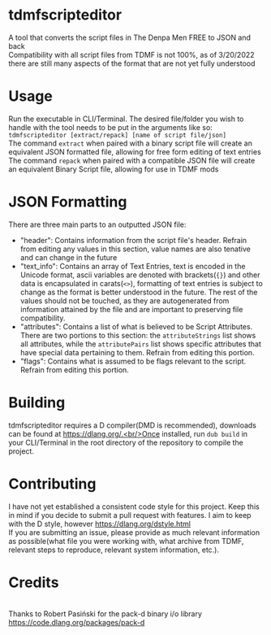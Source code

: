 # tdmfscripteditor
A tool that converts the script files in The Denpa Men FREE to JSON and back
<br/> Compatibility with all script files from TDMF is not 100%, as of 3/20/2022 there are still many aspects of the format that are not yet fully understood
# Usage
Run the executable in CLI/Terminal. The desired file/folder you wish to handle with the tool needs to be put in the arguments like so:
<br/>`tdmfscripteditor [extract/repack] [name of script file/json]`
<br/>The command `extract` when paired with a binary script file will create an equivalent JSON formatted file, allowing for free form editing of text entries
<br/>The command `repack` when paired with a compatible JSON file will create an equivalent Binary Script file, allowing for use in TDMF mods
# JSON Formatting
There are three main parts to an outputted JSON file:
- "header": Contains information from the script file's header. Refrain from editing any values in this section, value names are also tenative and can change in the future
- "text_info": Contains an array of Text Entries, text is encoded in the Unicode format, ascii variables are denoted with brackets(`{}`) and other data is encapsulated in carats(`<>`), formatting of text entries is subject to change as the format is better understood in the future. The rest of the values should not be touched, as they are autogenerated from information attained by the file and are important to preserving file compatibility.
- "attributes": Contains a list of what is believed to be Script Attributes. There are two portions to this section: the `attributeStrings` list shows all attributes, while the `attributePairs` list shows specific attributes that have special data pertaining to them. Refrain from editing this portion.
- "flags": Contains what is assumed to be flags relevant to the script. Refrain from editing this portion.
# Building
tdmfscripteditor requires a D compiler(DMD is recommended), downloads can be found at https://dlang.org/.<br/>Once installed, run `dub build` in your CLI/Terminal in the root directory of the repository to compile the project.
# Contributing
I have not yet established a consistent code style for this project. Keep this in mind if you decide to submit a pull request with features. I aim to keep with the D style, however https://dlang.org/dstyle.html
<br/>If you are submitting an issue, please provide as much relevant information as possible(what file you were working with, what archive from TDMF, relevant steps to reproduce, relevant system information, etc.).
# Credits
<br/>Thanks to Robert Pasiński for the pack-d binary i/o library https://code.dlang.org/packages/pack-d
